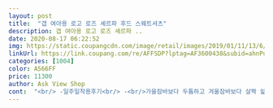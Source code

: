 ```yaml
---
layout: post 
title:  "갭 여아용 로고 로즈 셰르파 후드 스웨트셔츠" 
description: 갭 여아용 로고 로즈 셰르파 ..
date: 2020-08-17 06:22:52 
img: https://static.coupangcdn.com/image/retail/images/2019/01/11/13/6/89339470-20a2-4f05-87b5-ee56382dcbbd.jpg 
linkUrl: https://link.coupang.com/re/AFFSDP?lptag=AF3600438&subid=ahnPublicAsk&pageKey=1343344913&itemId=2370737970&vendorItemId=4290866140&traceid=V0-113-bca7a10cc0040225 
categories: [1004] 
color: A566FF 
price: 11300 
author: Ask View Shop 
cont:  "<br/> -일주일착용후기<br/> -<br/>가을잠바보다 두툼하고 겨울잠바보다 살짝 얇은 잠바를 찾고있었는데 요옷이 한눈에 들어오네요.<br/><br/>거의 안떨어지네요 ㅎ<br/>그래도 가격대비 만족입니다<br/>내용물 대비 포장이 과하네요.<br/><br/>너무 예쁘고 맘에 들어요보플도 안나고<br/>다 긁어내서 띄더라도<br/>디자인이나 촉감은 좋구요 사이즈도 딱입니다.<br/><br/>몸통 부분엔 털이 있어 겨울에도<br/>몸통과 모자만 털이라 저는 둔하지 않아 더 좋더라구요<br/>문제의 빤짝이는 투명메니큐어 발라서<br/>반짝이가 입에 묻고 목에 묻고.<br/>.<br/>돌돌이로 계속 열심히 떼어도 계속... <br/><br/>사이즈<br/>사이즈표대로 주문하면 작을듯하네요.<br/>쌀쌀한날에 속에 겹겹이 입히게도 좋고 넉넉한 사이즈로 주문하는것이 좋은것같아요.<br/><br/>세탁은 손빨래<br/>소매 한번접고 엉덩이덮히게 예쁘게 맞아요<br/>울6살공주께 봄가을입는 여러옷중 어느옷 살까고 물으니.<br/>.<br/>요옷이 예쁘다면 선택했어요.<br/>사이즈표 보다 크게 주문했어요.<br/>넉넉하게 입히려고,길이는 엉치 덥히고 넉넉하게 잘맞네요.<br/>몸부분 털이있어 둔하지 않을까 고민했는데.<br/>.<br/>팔부분  털이 없고 몸부분도 얇은털이라 둔하지 않고 따뜻하게 잘 입을것 같아요.<br/><br/>원단도 면이라 좋은데 GAP 로고에 빤짝이가 계속 묻어나요 ㅠㅠ<br/>이거 빼고 다 맘에 들어서 그냥 입하려구요<br/>자수인줄 알았는데 자수 모양 프린팅인것과<br/>조끼와 매치해 입으면 예쁠거 같아요.<br/><br/>키 121 몸무게 24 초1<br/>팔부분은 털이 없어 얇다는 점이 조금 아쉽네요.<br/><br/>" 
---
```

